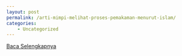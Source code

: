 ```yaml
---
layout: post
permalink: /arti-mimpi-melihat-proses-pemakaman-menurut-islam/
categories:
    - Uncategorized
---
```


[Baca Selengkapnya](/09)